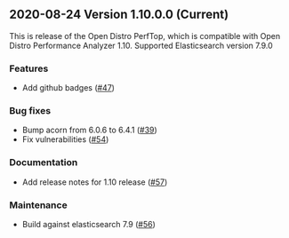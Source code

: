 ## 2020-08-24 Version 1.10.0.0 (Current)

This is release of the Open Distro PerfTop, which is compatible with Open Distro Performance Analyzer 1.10.
Supported Elasticsearch version 7.9.0

### Features
* Add github badges ([#47](https://github.com/opendistro-for-elasticsearch/perftop/pull/47))

### Bug fixes
* Bump acorn from 6.0.6 to 6.4.1 ([#39](https://github.com/opendistro-for-elasticsearch/perftop/pull/39))
* Fix vulnerabilities ([#54](https://github.com/opendistro-for-elasticsearch/perftop/pull/54))

### Documentation
* Add release notes for 1.10 release ([#57](https://github.com/opendistro-for-elasticsearch/perftop/pull/57))

### Maintenance
* Build against elasticsearch 7.9 ([#56](https://github.com/opendistro-for-elasticsearch/perftop/pull/56))